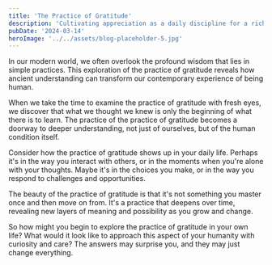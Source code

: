 ```yaml
---
title: 'The Practice of Gratitude'
description: 'Cultivating appreciation as a daily discipline for a richer life'
pubDate: '2024-03-14'
heroImage: '../../assets/blog-placeholder-5.jpg'
---
```


In our modern world, we often overlook the profound wisdom that lies in simple practices. This exploration of the practice of gratitude reveals how ancient understanding can transform our contemporary experience of being human.

When we take the time to examine the practice of gratitude with fresh eyes, we discover that what we thought we knew is only the beginning of what there is to learn. The practice of the practice of gratitude becomes a doorway to deeper understanding, not just of ourselves, but of the human condition itself.

Consider how the practice of gratitude shows up in your daily life. Perhaps it's in the way you interact with others, or in the moments when you're alone with your thoughts. Maybe it's in the choices you make, or in the way you respond to challenges and opportunities.

The beauty of the practice of gratitude is that it's not something you master once and then move on from. It's a practice that deepens over time, revealing new layers of meaning and possibility as you grow and change.

So how might you begin to explore the practice of gratitude in your own life? What would it look like to approach this aspect of your humanity with curiosity and care? The answers may surprise you, and they may just change everything.